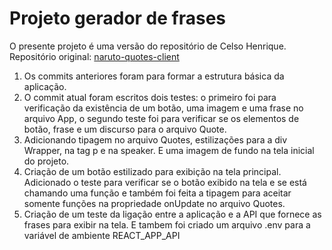 # Projeto gerador de frases
O presente projeto é uma versão do repositório de Celso Henrique. Repositório original: <a href="https://github.com/celso-henrique/naruto-quotes-client">naruto-quotes-client</a>

1. Os commits anteriores foram para formar a estrutura básica da aplicação.
2. O commit atual foram escritos dois testes: o primeiro foi para verificação da existência de um botão, uma imagem e uma frase no arquivo App, o segundo teste foi para verificar se os elementos de botão, frase e um discurso para o arquivo Quote.
3. Adicionando tipagem no arquivo Quotes, estilizações para a div Wrapper, na tag p e na speaker. E uma imagem de fundo na tela inicial do projeto.
4. Criação de um botão estilizado para exibição na tela principal. Adicionado o teste para verificar se o botão exibido na tela e se está chamando uma função e também foi feita a tipagem para aceitar somente funções na propriedade onUpdate no arquivo Quotes.
5. Criação de um teste da ligação entre a aplicação e a API que fornece as frases para exibir na tela. E tambem foi criado um arquivo .env para a variável de ambiente REACT_APP_API